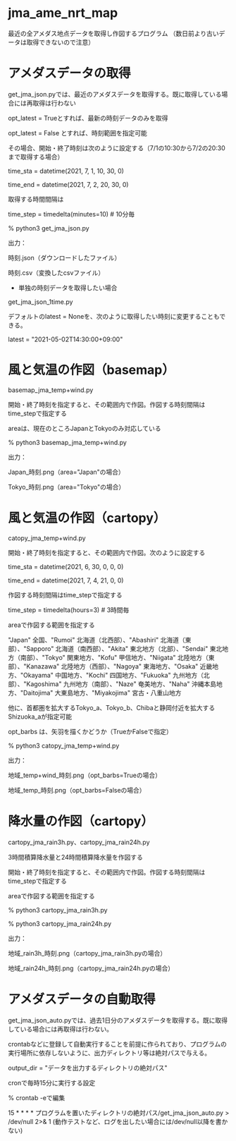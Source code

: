 # jma_ame_nrt_map

最近の全アメダス地点データを取得し作図するプログラム
（数日前より古いデータは取得できないので注意）

# アメダスデータの取得

get_jma_json.pyでは、最近のアメダスデータを取得する。既に取得している場合には再取得は行わない

opt_latest = Trueとすれば、最新の時刻データのみを取得

opt_latest = False とすれば、時刻範囲を指定可能

その場合、開始・終了時刻は次のように設定する（7/1の10:30から7/2の20:30まで取得する場合）

time_sta = datetime(2021, 7, 1, 10, 30, 0)

time_end = datetime(2021, 7, 2, 20, 30, 0)

取得する時間間隔は

time_step = timedelta(minutes=10) # 10分毎

% python3 get_jma_json.py 

出力：

時刻.json（ダウンロードしたファイル）

時刻.csv（変換したcsvファイル）


* 単独の時刻データを取得したい場合

get_jma_json_1time.py

デフォルトのlatest = Noneを、次のように取得したい時刻に変更することもできる。

latest = "2021-05-02T14:30:00+09:00"


# 風と気温の作図（basemap）

basemap_jma_temp+wind.py

開始・終了時刻を指定すると、その範囲内で作図。作図する時刻間隔はtime_stepで指定する

areaは、現在のところJapanとTokyoのみ対応している

% python3 basemap_jma_temp+wind.py

出力：

Japan_時刻.png（area="Japan"の場合）

Tokyo_時刻.png（area="Tokyo"の場合）


# 風と気温の作図（cartopy）

catopy_jma_temp+wind.py

開始・終了時刻を指定すると、その範囲内で作図。次のように設定する

time_sta = datetime(2021, 6, 30, 0, 0, 0)

time_end = datetime(2021, 7, 4, 21, 0, 0)

作図する時刻間隔はtime_stepで指定する

time_step = timedelta(hours=3) # 3時間毎


areaで作図する範囲を指定する

"Japan"  全国、"Rumoi" 北海道（北西部）、"Abashiri" 北海道（東部）、"Sapporo" 北海道（南西部）、"Akita" 東北地方（北部）、"Sendai" 東北地方（南部）、"Tokyo" 関東地方、"Kofu" 甲信地方、"Niigata" 北陸地方（東部）、"Kanazawa" 北陸地方（西部）、"Nagoya" 東海地方、"Osaka" 近畿地方、"Okayama" 中国地方、"Kochi" 四国地方、"Fukuoka" 九州地方（北部）、"Kagoshima" 九州地方（南部）、"Naze" 奄美地方、"Naha" 沖縄本島地方、"Daitojima"   大東島地方、"Miyakojima" 宮古・八重山地方

他に、首都圏を拡大するTokyo_a、Tokyo_b、Chibaと静岡付近を拡大するShizuoka_aが指定可能

opt_barbs は、矢羽を描くかどうか（TrueかFalseで指定）

% python3 catopy_jma_temp+wind.py

出力：

地域_temp+wind_時刻.png（opt_barbs=Trueの場合）

地域_temp_時刻.png（opt_barbs=Falseの場合）


# 降水量の作図（cartopy）

cartopy_jma_rain3h.py、cartopy_jma_rain24h.py

3時間積算降水量と24時間積算降水量を作図する

開始・終了時刻を指定すると、その範囲内で作図。作図する時刻間隔はtime_stepで指定する

areaで作図する範囲を指定する


% python3 cartopy_jma_rain3h.py

% python3 cartopy_jma_rain24h.py

出力：

地域_rain3h_時刻.png（cartopy_jma_rain3h.pyの場合）

地域_rain24h_時刻.png（cartopy_jma_rain24h.pyの場合）


# アメダスデータの自動取得

get_jma_json_auto.pyでは、過去1日分のアメダスデータを取得する。既に取得している場合には再取得は行わない。

crontabなどに登録して自動実行することを前提に作られており、プログラムの実行場所に依存しないように、出力ディレクトリ等は絶対パスで与える。

output_dir = "データを出力するディレクトリの絶対パス"

cronで毎時15分に実行する設定

% crontab -eで編集

15  * * * *  プログラムを置いたディレクトリの絶対パス/get_jma_json_auto.py > /dev/null 2>& 1
(動作テストなど、ログを出したい場合には/dev/null以降を書かない)

